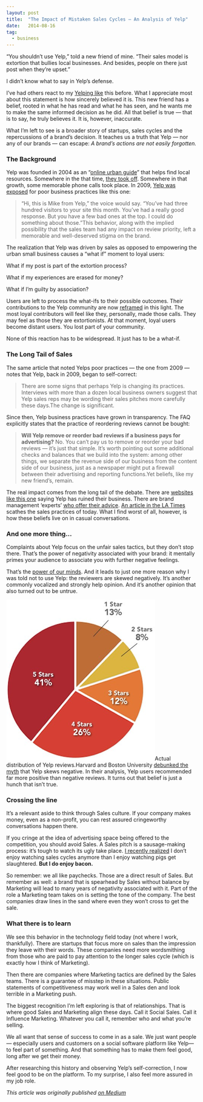 ```yaml
---
layout:	post
title:	"The Impact of Mistaken Sales Cycles — An Analysis of Yelp"
date:	2014-08-16
tag:
  - business
---
```


    
“You shouldn’t use Yelp,” told a new friend of mine. “Their sales model is extortion that bullies local businesses. And besides, people on there just post when they’re upset.”

I didn’t know what to say in Yelp’s defense.

I’ve had others react to my [Yelping like](http://www.yelp.com/user_details?userid=xNHqdNOwosu6PRMYnEJP-g) this before. What I appreciate most about this statement is how sincerely believed it is. This new friend has a belief, rooted in what he has read and what he has seen, and he wants me to make the same informed decision as he did. All that belief is true — that is to say, he truly believes it. It is, however, inaccurate.

What I’m left to see is a broader story of startups, sales cycles and the repercussions of a brand’s decision. It teaches us a truth that Yelp — nor any of our brands — can escape: *A brand’s actions are not easily forgotten.*

### The Background

Yelp was founded in 2004 as an “[online urban guide](http://www.crunchbase.com/organization/yelp)” that helps find local resources. Somewhere in the that time, [they took off](http://techcrunch.com/tag/yelp/page/9/). Somewhere in that growth, some memorable phone calls took place. In 2009, [Yelp was exposed](http://www.eastbayexpress.com/oakland/yelp-and-the-business-of-extortion-20/Content?oid=1176635) for poor business practices like this one:


> “Hi, this is Mike from Yelp,” the voice would say. “You’ve had three hundred visitors to your site this month. You’ve had a really good response. But you have a few bad ones at the top. I could do something about those.”This behavior, along with the implied possibility that the sales team had any impact on review priority, left a memorable and well-deserved stigma on the brand.

The realization that Yelp was driven by sales as opposed to empowering the urban small business causes a “what if” moment to loyal users:

What if my post is part of the extortion process?

What if my experiences are erased for money?

What if I’m guilty by association?

Users are left to process the what-ifs to their possible outcomes. Their contributions to the Yelp community are now [reframed](http://en.wikipedia.org/wiki/Framing_effect_%28psychology%29) in this light. The most loyal contributors will feel like they, personally, made those calls. They may feel as those they are extortionists. At that moment, loyal users become distant users. You lost part of your community.

None of this reaction has to be widespread. It just has to be a what-if.

### The Long Tail of Sales

The same article that noted Yelps poor practices — the one from 2009 — notes that Yelp, back in 2009, began to self-correct:


> There are some signs that perhaps Yelp is changing its practices. Interviews with more than a dozen local business owners suggest that Yelp sales reps may be wording their sales pitches more carefully these days.The change is significant.

Since then, Yelp business practices have grown in transparency. The FAQ explicitly states that the practice of reordering reviews cannot be bought:


> **Will Yelp remove or reorder bad reviews if a business pays for advertising?**
> No. You can’t pay us to remove or reorder your bad reviews — it’s just that simple. It’s worth pointing out some additional checks and balances that we build into the system: among other things, we separate the revenue side of our business from the content side of our business, just as a newspaper might put a firewall between their advertising and reporting functions.Yet beliefs, like my new friend’s, remain.

The real impact comes from the long tail of the debate. There are [websites like this one](http://yelp-sucks.com/yelp-is-ruining-my-business.html) saying Yelp has ruined their business. There are brand management ‘experts’ [who offer their advice](http://www.searchenginejournal.com/yelp-filter-positive-reviews-business-refuses-pay-advertising/98695/). [An article in the LA Times](http://articles.latimes.com/2014/mar/31/business/la-fi-lazarus-20140401) scathes the sales practices of today. What I find worst of all, however, is how these beliefs live on in casual conversations.

### And one more thing…

Complaints about Yelp focus on the unfair sales tactics, but they don’t stop there. That’s the power of negativity associated with your brand: it mentally primes your audience to associate you with further negative feelings.

That’s the [power of our minds](http://www.amazon.com/Thinking-Fast-Slow-Daniel-Kahneman/dp/0374533555). And it leads to just one more reason why I was told not to use Yelp: the reviewers are skewed negatively. It’s another commonly vocalized and strongly help opinion. And it’s another opinion that also turned out to be untrue.

![](/img/1*rsRaygd7y7E1hAM37gK9cw.jpeg)Actual distribution of Yelp reviews.Harvard and Boston University [debunked the myth](http://marketingland.com/yelp-more-likely-to-filter-extreme-reviews-new-accounts-study-53622) that Yelp skews negative. In their analysis, Yelp users recommended far more positive than negative reviews. It turns out that belief is just a hunch that isn’t true.

### Crossing the line

It’s a relevant aside to think through Sales culture. If your company makes money, even as a non-profit, you can rest assured cringeworthy conversations happen there.

If you cringe at the idea of advertising space being offered to the competition, you should avoid Sales. A Sales pitch is a sausage-making process: it’s tough to watch its ugly take place. [I recently realized](http://itechthereforeiam.com/2014/06/a-personal-professional-pivot/) I don’t enjoy watching sales cycles anymore than I enjoy watching pigs get slaughtered. **But I do enjoy bacon.**

So remember: we all like paychecks. Those are a direct result of Sales. But remember as well: a brand that is spearhead by Sales without balance by Marketing will lead to many years of negativity associated with it. Part of the role a Marketing team takes on is setting the tone of the company. The best companies draw lines in the sand where even they won’t cross to get the sale.

### What there is to learn

We see this behavior in the technology field today (not where I work, thankfully). There are startups that focus more on sales than the impression they leave with their words. These companies need more wordsmithing from those who are paid to pay attention to the longer sales cycle (which is exactly how I think of Marketing).

Then there are companies where Marketing tactics are defined by the Sales teams. There is a guarantee of misstep in these situations. Public statements of competitiveness may work well in a Sales den and look terrible in a Marketing push.

The biggest recognition I’m left exploring is that of relationships. That is where good Sales and Marketing align these days. Call it Social Sales. Call it Influence Marketing. Whatever you call it, remember who and what you’re selling.

We all want that sense of success to come in as a sale. We just want people — especially users and customers on a social software platform like Yelp— to feel part of something. And that something has to make them feel good, long after we get their money.

After researching this history and observing Yelp’s self-correction, I now feel good to be on the platform. To my surprise, I also feel more assured in my job role.

*This article was originally published [on Medium](https://medium.com/@mbbroberg/the-impact-of-mistaken-sales-cycles-an-analysis-of-yelp-ae83859f4d2d)*